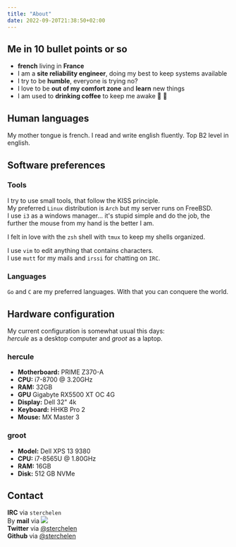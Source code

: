 ```yaml
---
title: "About"
date: 2022-09-20T21:38:50+02:00
---
```

## Me in 10 bullet points or so                                                                                                                                              
* **french** living in **France**
* I am a **site reliability engineer**, doing my best to keep systems available
* I try to be **humble**, everyone is trying no?
* I love to be **out of my comfort zone** and **learn** new things
* I am used to **drinking coffee** to keep me awake :baby: :baby:

## Human languages                         
My mother tongue is french.
I read and write english fluently. Top B2 level in english.

## Software preferences
### Tools                                  
I try to use small tools, that follow the KISS principle.  
My preferred `Linux` distribution is `Arch` but my server runs on FreeBSD.  
I use `i3` as a windows manager... it's stupid simple and do the job, the further the mouse from my hand is the better I am.  

I felt in love with the `zsh` shell with `tmux` to keep my shells organized.

I use `vim` to edit anything that contains characters.  
I use `mutt` for my mails and `irssi` for chatting on `IRC`.

### Languages                              
`Go` and `C` are my preferred languages. With that you can conquere the world.

## Hardware configuration
My current configuration is somewhat usual this days:  
*hercule* as a desktop computer and *groot* as a laptop.

### hercule
- **Motherboard:** PRIME Z370-A
- **CPU:** i7-8700 @ 3.20GHz
- **RAM:** 32GB
- **GPU** Gigabyte RX5500 XT OC 4G
- **Display:** Dell 32" 4k
- **Keyboard:** HHKB Pro 2
- **Mouse:** MX Master 3

### groot
- **Model:** Dell XPS 13 9380
- **CPU:** i7-8565U @ 1.80GHz
- **RAM:** 16GB
- **Disk:** 512 GB NVMe

## Contact
**IRC** via `sterchelen`  
By **mail** via <image src="/images/mail.png" style="display:inline">  
**Twitter** via [@sterchelen](https://twitter.com/sterchelen)  
**Github** via [@sterchelen](https://github.com/sterchelen)  
